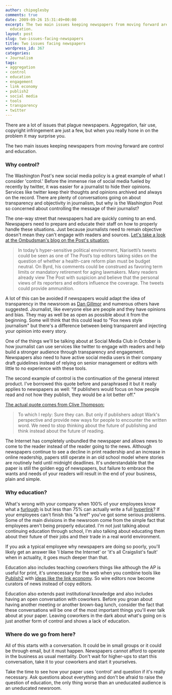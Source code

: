 ```yaml
---
author: chipoglesby
comments: true
date: 2009-09-26 15:31:49+00:00
excerpt: The two main issues keeping newspapers from moving forward are control and
  education.
layout: post
slug: two-issues-facing-newspapers
title: Two issues facing newspapers
wordpress_id: 367
categories:
- Journalism
tags:
- aggregation
- control
- education
- engagement
- link economy
- publish2
- social media
- tools
- transparency
- twitter
---
```


There are a lot of issues that plague newspapers. Aggregation, fair use, copyright infringement are just a few, but when you really hone in on the problem it may surprise you.

The two main issues keeping newspapers from moving forward are control and education.



### Why control?


The Washington Post's new social media policy is a great example of what I consider 'control.' Before the immense rise of social media fueled by recently by twitter, it was easier for a journalist to hide their opinions. Services like twitter keep their thoughts and opinions archived and always on the record. There are plenty of conversations going on about transparency and objectivity in journalism, but why is the Washington Post so concerned about controlling the message of their journalist?

The one-way street that newspapers had are quickly coming to an end. Newspapers need to prepare and educate their staff on how to properly handle these situations. Just because journalists need to remain objective doesn't mean they can't engage with readers and sources. 
[
Let's take a look at the Ombudsman's blog on the Post's situation:](http://voices.washingtonpost.com/ombudsman-blog/2009/09/post_editor_ends_tweets_as_new.html?wprss=ombudsman-blog)

<blockquote>In today’s hyper-sensitive political environment, Narisetti’s tweets could be seen as one of The Post’s top editors taking sides on the question of whether a health-care reform plan must be budget neutral. On Byrd, his comments could be construed as favoring term limits or mandatory retirement for aging lawmakers. Many readers already view The Post with suspicion and believe that the personal views of its reporters and editors influence the coverage. The tweets could provide ammunition.</blockquote>



A lot of this can be avoided if newspapers would adapt the idea of transparency in the newsroom as [Dan Gillmor](http://mediactive.com/2009/09/12/eleven-things-id-do-if-i-ran-a-news-organization/) and numerous others have suggested. Journalist, like everyone else are people and they have opinions and bias. They may as well be as open as possible about it from the beginning. Some will think that this could lead to "Fox news style journalism" but there's a difference between being transparent and injecting your opinion into every story. 

One of the things we'll be talking about at Social Media Club in October is how journalist can use services like twitter to engage with readers and help build a stronger audience through transparency and engagement. Newspapers also need to have active social media users in their company draft guidelines instead of relying on senior management or editors with little to no experience with these tools.

The second example of control is the continuation of the general interest product. I've borrowed this quote before and paraphrased it but it really applies to newspapers as well: "If publishers would focus on how people read and not how they publish, they would be a lot better off."

[The actual quote comes from Clive Thompson:](http://www.wired.com/techbiz/people/magazine/17-06/st_thompson)

<blockquote>To which I reply: Sure they can. But only if publishers adopt Wark's perspective and provide new ways for people to encounter the written word. We need to stop thinking about the future of publishing and think instead about the future of reading.</blockquote>



The Internet has completely unbundled the newspaper and allows news to come to the reader instead of the reader going to the news. Although newspapers continue to see a decline in print readership and an increase in online readership, papers still operate in an old school model where stories are routinely held until midnight deadlines. It's understandable that the paper is still the golden egg of newspapers, but failure to embrace the wants and needs of your readers will result in the end of your business, plain and simple.



### Why education?


What's wrong with your company when 100% of your employees know what a [furlough](http://en.wikipedia.org/wiki/Furlough) is but less than 75% can actually write a full [hyperlink](http://en.wikipedia.org/wiki/Hyperlink)? If your employees can't finish this "a href" you've got some serious problems. Some of the main divisions in the newsroom come from the simple fact that employees aren't being properly educated. I'm not just talking about continuing education through school, I'm also talking about educating them about their future of their jobs and their trade in a real world environment.

If you ask a typical employee why newspapers are doing so poorly, you'll likely get an answer like 'I blame the Internet' or 'it's all Craigslist's fault' when in actuality, it goes much deeper than that.

Education also includes teaching coworkers things like although the AP is useful for print, it's unnecessary for the web when you combine tools like [Publish2](http://www.publish2.com/) with [ideas like the link economy](http://www.buzzmachine.com/2008/06/18/the-link-economy-v-the-content-economy/). So wire editors now become curators of news instead of copy editors.

Education also extends past institutional knowledge and also includes having an open conversation with coworkers. Before you groan about having another meeting or another brown-bag lunch, consider the fact that these conversations will be one of the most important things you'll ever talk about at your paper. Leaving coworkers in the dark about what's going on is just another form of control and shows a lack of education.



### Where do we go from here?


All of this starts with a conversation. It could be in small groups or it could be through email, but it must happen. Newspapers cannot afford to operate in the business as usual mentality. Don't wait for higher-ups to start this conversation, take it to your coworkers and start it yourselves.

Take the time to see how your paper uses 'control' and question if it's really necessary. Ask questions about everything and don't be afraid to raise the question of education, the only thing worse than an uneducated audience is an uneducated newsroom.
